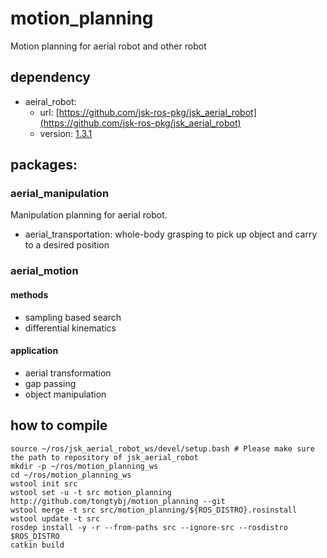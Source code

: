 # motion_planning
Motion planning for aerial robot and other robot

## dependency
- aeiral_robot:
   - url: [https://github.com/jsk-ros-pkg/jsk_aerial_robot](https://github.com/jsk-ros-pkg/jsk_aerial_robot)
   - version: [1.3.1](https://github.com/jsk-ros-pkg/jsk_aerial_robot/tree/1.3.1)

## packages:
### aerial_manipulation
Manipulation planning for aerial robot.
- aerial_transportation: whole-body grasping to pick up object and carry to a desired position

### aerial_motion
#### methods
- sampling based search
- differential kinematics
#### application
- aerial transformation 
- gap passing
- object manipulation

## how to compile

```
source ~/ros/jsk_aerial_robot_ws/devel/setup.bash # Please make sure the path to repository of jsk_aerial_robot
mkdir -p ~/ros/motion_planning_ws
cd ~/ros/motion_planning_ws
wstool init src
wstool set -u -t src motion_planning http://github.com/tongtybj/motion_planning --git
wstool merge -t src src/motion_planning/${ROS_DISTRO}.rosinstall
wstool update -t src
rosdep install -y -r --from-paths src --ignore-src --rosdistro $ROS_DISTRO
catkin build
```
